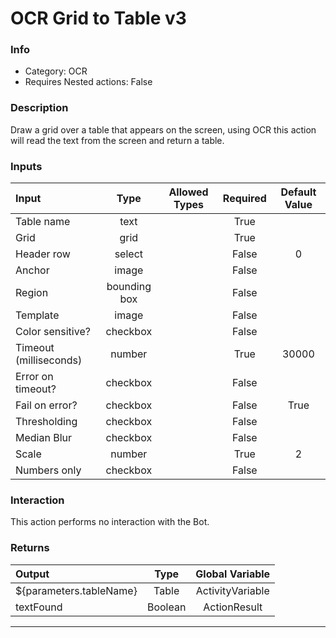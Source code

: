 # OCR Grid to Table v3

### Info

- Category: OCR
- Requires Nested actions: False


### Description
Draw a grid over a table that appears on the screen, using OCR this action will read the text from the screen and return a table.


### Inputs

| Input | Type | Allowed Types | Required |  Default Value |
| :--- | :---: | :---: | :---: | :---: |
| Table name | text |  | True |  |
| Grid | grid |  | True |  |
| Header row | select |  | False | 0 |
| Anchor | image |  | False |  |
| Region | bounding box |  | False |  |
| Template | image |  | False |  |
| Color sensitive? | checkbox |  | False |  |
| Timeout (milliseconds) | number |  | True | 30000 |
| Error on timeout? | checkbox |  | False |  |
| Fail on error? | checkbox |  | False | True |
| Thresholding | checkbox |  | False |  |
| Median Blur | checkbox |  | False |  |
| Scale | number |  | True | 2 |
| Numbers only | checkbox |  | False |  |


### Interaction
This action performs no interaction with the Bot.

### Returns

| Output | Type | Global Variable |
| :--- | :---: | :---: |
| ${parameters.tableName} | Table | ActivityVariable |
| textFound | Boolean | ActionResult |

---